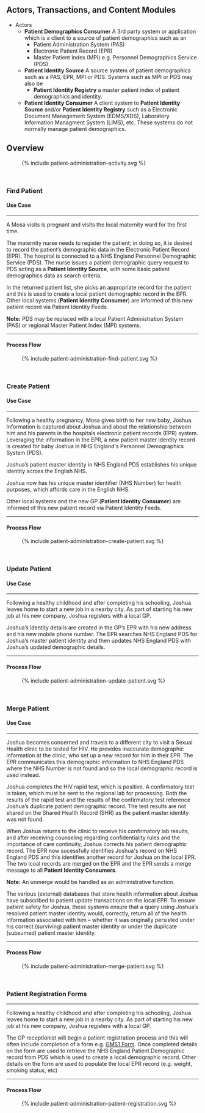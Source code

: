 
## Actors, Transactions, and Content Modules

* Actors
    * **Patient Demographics Consumer** A 3rd party system or application which is a client to a source of patient demographics such as an 
      * Patient Administration System (PAS)
      * Electronic Patient Record (EPR)
      * Master Patient Index (MPI) e.g. Personnel Demographics Service (PDS)
    * **Patient Identity Source** A source system of patient demographics such as a PAS, EPR, MPI or PDS. Systems such as MPI or PDS may also be 
      * **Patient Identity Registry** a master patient index of patient demographics and identity.
    * **Patient Identity Consumer** A client system to **Patient Identity Source** and/or **Patient Identity Registry** such as a Electronic Document Management System (EDMS/XDS), Laboratory Information Managment System (LIMS), etc. These systems do not normally manage patient demographics.

## Overview

<figure>{% include patient-administration-activity.svg %}</figure>
<br clear="all"/>

### Find Patient

#### Use Case

---

A Mosa visits is pregnant and visits the local maternity ward for the first time. 

The maternity nurse needs to register the patient; in doing so, it is desired to record the patient’s demographic data in the Electronic Patient Record (EPR). 
The hospital is connected to a NHS England Personnel Demographic Service (PDS). The nurse issues a patient demographic query request to PDS acting as a **Patient Identity Source**, with some basic patient demographics data as search criteria. 

In the returned patient list, she picks an appropriate record for the patient and this is used to create a local patient demographic record in the EPR.
Other local systems (**Patient Identity Consumer**) are informed of this new patient record via Patient Identity Feeds.

**Note:** PDS may be replaced with a local Patient Administration System (PAS) or regional Master Patient Index (MPI) systems.  

---

#### Process Flow

<figure>{% include patient-administration-find-patient.svg %}</figure>
<br clear="all"/>

### Create Patient

#### Use Case

---

Following a healthy pregnancy, Mosa gives birth to her new baby, Joshua. Information is captured about Joshua and about the relationship between him and his parents in the hospitals electronic patient records (EPR) system. Leveraging the information in the EPR, a new patient master identity record is created for baby Joshua in NHS England's Personnel Demographics System (PDS).

Joshua’s patient master identity in NHS England PDS establishes his unique identity across the English NHS.

Joshua now has his unique master identifier (NHS Number) for health purposes, which affords care in the English NHS. 

Other local systems and the new GP (**Patient Identity Consumer**) are informed of this new patient record via Patient Identity Feeds.

---

#### Process Flow

<figure>{% include patient-administration-create-patient.svg %}</figure>
<br clear="all"/>

### Update Patient

#### Use Case

---

Following a healthy childhood and after completing his schooling, Joshua leaves home to start a new job in a nearby city. As part of starting his new job at his new company, Joshua registers with a local GP.

Joshua’s identity details are created in the GP’s EPR with his new address and his new mobile phone number. The EPR searches NHS England PDS for Joshua’s master patient identity and then updates NHS England PDS with Joshua’s updated demographic details.

---

#### Process Flow

<figure>{% include patient-administration-update-patient.svg %}</figure>
<br clear="all"/>

### Merge Patient

#### Use Case

---

Joshua becomes concerned and travels to a different city to visit a Sexual Health clinic to be tested for HIV. He provides inaccurate demographic information at the clinic, who set up a new record for him in their EPR. The EPR communicates this demographic information to NHS England PDS where the NHS Number is not found and so the local demographic record is used instead.

Joshua completes the HIV rapid test, which is positive. A confirmatory test is taken, which must be sent to the regional lab for processing. Both the results of the rapid test and the results of the confirmatory test reference Joshua’s duplicate patient demographic record. The test results are not shared on the Shared Health Record (SHR) as the patient master identity was not found.

When Joshua returns to the clinic to receive his confirmatory lab results, and after receiving counseling regarding confidentiality rules and the importance of care continuity, Joshua corrects his patient demographic record. The EPR now sucessfully identifies Joshua's record on NHS England PDS and this identifies another record for Joshua on the local EPR. The two lcoal records are merged on the EPR and the EPR sends a merge message to all **Patient Identity Consumers**.

**Note:** An unmerge would be handled as an administrative function.

The various (external) databases that store health information about Joshua have subscribed to patient update transactions on the local EPR. To ensure patient safety for Joshua, these systems ensure that a query using Joshua’s resolved patient master identity would, correctly, return all of the health information associated with him – whether it was originally persisted under his correct (surviving) patient master identity or under the duplicate (subsumed) patient master identity.

---

#### Process Flow

<figure>{% include patient-administration-merge-patient.svg %}</figure>
<br clear="all"/>

### Patient Registration Forms

---

Following a healthy childhood and after completing his schooling, Joshua leaves home to start a new job in a nearby city. As part of starting his new job at his new company, Joshua registers with a local GP.

The GP receptionist will begin a patient registration process and this will often include completion of a form e.g. [GMS1 Form](https://www.gov.uk/government/publications/gms1). Once completed details on the form are used to retrieve the NHS England Patient Demographic record from PDS which is used to create a local demographic record. Other details on the form are used to populate the local EPR record (e.g. weight, smoking status, etc) 

---

#### Process Flow

<figure>{% include patient-administration-patient-registration.svg %}</figure>
<br clear="all"/>
